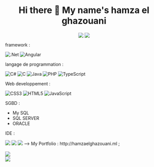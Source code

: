 <h1 align="center"> Hi there 👋 My name's hamza el ghazouani </h1>

<p align="center">
     <img align="center" src="https://img.shields.io/badge/Dribbble-EA4C89?style=for-the-badge&logo=dribbble&logoColor=white" />
     <img align="center" src="https://img.shields.io/badge/Behance-1769ff?style=for-the-badge&logo=behance&logoColor=white" />
</p>
<!--![Ethereum](https://img.shields.io/badge/Ethereum-3C3C3D?style=for-the-badge&logo=Ethereum&logoColor=white)-->
        <p>framework :</p>     
      
![.Net](https://img.shields.io/badge/.NET-5C2D91?style=for-the-badge&logo=.net&logoColor=white)
![Angular](https://img.shields.io/badge/angular-%23DD0031.svg?style=for-the-badge&logo=angular&logoColor=white)
     <p>langage de programmation : </p>
     
![C#](https://img.shields.io/badge/c%23-%23239120.svg?style=for-the-badge&logo=c-sharp&logoColor=white)
![C](https://img.shields.io/badge/c-%2300599C.svg?style=for-the-badge&logo=c&logoColor=white)
![Java](https://img.shields.io/badge/java-%23ED8B00.svg?style=for-the-badge&logo=java&logoColor=white)
![PHP](https://img.shields.io/badge/php-%23777BB4.svg?style=for-the-badge&logo=php&logoColor=white)
![TypeScript](https://img.shields.io/badge/typescript-%23007ACC.svg?style=for-the-badge&logo=typescript&logoColor=white)
     <p>Web developpement :</p>          
     
![CSS3](https://img.shields.io/badge/css3-%231572B6.svg?style=for-the-badge&logo=css3&logoColor=white)
![HTML5](https://img.shields.io/badge/html5-%23E34F26.svg?style=for-the-badge&logo=html5&logoColor=white)
![JavaScript](https://img.shields.io/badge/javascript-%23323330.svg?style=for-the-badge&logo=javascript&logoColor=%23F7DF1E)
     <p>SGBD :</p>          
<ul>
     <li>My SQL</li>
     <li>SQL SERVER</li>
     <li>ORACLE</li>
</ul>
     <p>IDE :</p> 
          <img  src="https://img.shields.io/badge/Eclipse-FE7A16.svg?style=for-the-badge&logo=Eclipse&logoColor=white" />
          <img  src="https://img.shields.io/badge/Visual%20Studio%20Code-0078d7.svg?style=for-the-badge&logo=visual-studio-code&logoColor=white" />
          <img  src="https://img.shields.io/badge/Visual%20Studio-5C2D91.svg?style=for-the-badge&logo=visual-studio&logoColor=white" />
--> My Portfolio : http://hamzaelghazouani.ml ;
<br>
<br>
<a  href="http://hamzaelghazouani.ml" >
    <img align="center" src="https://github-readme-stats.vercel.app/api?username=ElghazouaniHamza&show_icons=true&theme=vue-dark" />
   <!-- <img align="center" src="https://github-readme-stats.vercel.app/api/top-langs/?username=Hamzaelghazouani1&layout=compact&theme=vue-dark" />-->
</a>
<br>
<img  src="https://activity-graph.herokuapp.com/graph?username=Hamzaelghazouani1&bg_color=0d1117&hide_title=true&theme=gotham&area=true&hide_border=true" />

